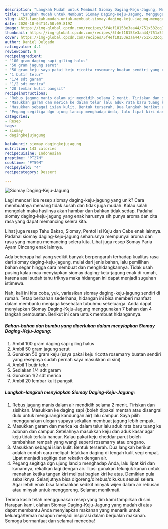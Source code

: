 ```yaml
---
description: "Langkah Mudah untuk Membuat Siomay Daging-Keju-Jagung, Menggugah Selera"
title: "Langkah Mudah untuk Membuat Siomay Daging-Keju-Jagung, Menggugah Selera"
slug: 4621-langkah-mudah-untuk-membuat-siomay-daging-keju-jagung-menggugah-selera
date: 2020-10-04T14:50:09.819Z
image: https://img-global.cpcdn.com/recipes/5f4ef18153e3aa44/751x532cq70/siomay-daging-keju-jagung-foto-resep-utama.jpg
thumbnail: https://img-global.cpcdn.com/recipes/5f4ef18153e3aa44/751x532cq70/siomay-daging-keju-jagung-foto-resep-utama.jpg
cover: https://img-global.cpcdn.com/recipes/5f4ef18153e3aa44/751x532cq70/siomay-daging-keju-jagung-foto-resep-utama.jpg
author: Daniel Delgado
ratingvalue: 4.1
reviewcount: 8
recipeingredient:
- "100 gram daging sapi giling halus"
- "50 gram jagung serut"
- "50 gram keju saya pakai keju ricotta rosemarry buatan sendiri yang resepnya sudah pernah saya masukkan di sini"
- "1 butir telur"
- "1/4 sdt garam"
- "1/2 sdt merica"
- "20 lembar kulit pangsit"
recipeinstructions:
- "Rebus jagung manis dalam air mendidih selama 2 menit. Tiriskan dan sisihkan. Masukkan ke daging sapi (boleh dipakai mentah atau disangrai dulu untuk mengurangi kandungan air) lalu campur. Saya pilih menggunakan ulegan supaya sekalian membuat jagung lebih empuk."
- "Masukkan garam dan merica ke dalam telur lalu aduk rata baru tuang ke adonan dan campur. Setelahnya masukkan keju dan aduk kasar agar keju tidak terlalu hancur. Kalau pakai keju cheddar parut boleh tambahkan rempah yang wangi seperti rosemarry atau oregano."
- "Masukkan sebagai isian kulit. Bentuk terserah. Dua langkah berikut adalah contoh cara melipat: letakkan daging di tengah kulit segi empat. Lipat menjadi segitiga dan rekatkn dengan air."
- "Pegang segitiga dgn ujung lancip menghadap Anda, lalu lipat kiri dan kanannya, rekatkan lagi dengan air. Tips: gunakan telunjuk kanan untuk menahan ketika tangan kiri melipat bagian kiri ke atas. Demikian pula sebaliknya. Selanjutnya bisa digoreng/direbus/dikukus sesuai selera. Agar lebih enak bisa tambahkan sedikit minyak wijen dalam air rebusan atau minyak untuk menggoreng. Selamat menikmati."
categories:
- Resep
tags:
- siomay
- dagingkejujagung

katakunci: siomay dagingkejujagung 
nutrition: 143 calories
recipecuisine: Indonesian
preptime: "PT27M"
cooktime: "PT59M"
recipeyield: "4"
recipecategory: Dessert

---
```



![Siomay Daging-Keju-Jagung](https://img-global.cpcdn.com/recipes/5f4ef18153e3aa44/751x532cq70/siomay-daging-keju-jagung-foto-resep-utama.jpg)

Lagi mencari ide resep siomay daging-keju-jagung yang unik? Cara membuatnya memang tidak susah dan tidak juga mudah. Kalau salah mengolah maka hasilnya akan hambar dan bahkan tidak sedap. Padahal siomay daging-keju-jagung yang enak harusnya sih punya aroma dan cita rasa yang dapat memancing selera kita.

Lihat juga resep Tahu Bakso, Siomay, Pentol Isi Keju dan Cabe enak lainnya. Padahal siomay daging-keju-jagung seharusnya mempunyai aroma dan rasa yang mampu memancing selera kita. Lihat juga resep Somay Paria Ayam Cincang enak lainnya.

Ada beberapa hal yang sedikit banyak berpengaruh terhadap kualitas rasa dari siomay daging-keju-jagung, mulai dari jenis bahan, lalu pemilihan bahan segar hingga cara membuat dan menghidangkannya. Tidak usah pusing kalau mau menyiapkan siomay daging-keju-jagung enak di rumah, karena asal sudah tahu triknya maka hidangan ini dapat menjadi suguhan istimewa.


Nah, kali ini kita coba, yuk, variasikan siomay daging-keju-jagung sendiri di rumah. Tetap berbahan sederhana, hidangan ini bisa memberi manfaat dalam membantu menjaga kesehatan tubuhmu sekeluarga. Anda dapat menyiapkan Siomay Daging-Keju-Jagung menggunakan 7 bahan dan 4 langkah pembuatan. Berikut ini cara untuk membuat hidangannya.

<!--inarticleads1-->

##### Bahan-bahan dan bumbu yang diperlukan dalam menyiapkan Siomay Daging-Keju-Jagung:

1. Ambil 100 gram daging sapi giling halus
1. Ambil 50 gram jagung serut
1. Gunakan 50 gram keju (saya pakai keju ricotta rosemarry buatan sendiri yang resepnya sudah pernah saya masukkan di sini)
1. Ambil 1 butir telur
1. Sediakan 1/4 sdt garam
1. Gunakan 1/2 sdt merica
1. Ambil 20 lembar kulit pangsit




<!--inarticleads2-->

##### Langkah-langkah menyiapkan Siomay Daging-Keju-Jagung:

1. Rebus jagung manis dalam air mendidih selama 2 menit. Tiriskan dan sisihkan. Masukkan ke daging sapi (boleh dipakai mentah atau disangrai dulu untuk mengurangi kandungan air) lalu campur. Saya pilih menggunakan ulegan supaya sekalian membuat jagung lebih empuk.
1. Masukkan garam dan merica ke dalam telur lalu aduk rata baru tuang ke adonan dan campur. Setelahnya masukkan keju dan aduk kasar agar keju tidak terlalu hancur. Kalau pakai keju cheddar parut boleh tambahkan rempah yang wangi seperti rosemarry atau oregano.
1. Masukkan sebagai isian kulit. Bentuk terserah. Dua langkah berikut adalah contoh cara melipat: letakkan daging di tengah kulit segi empat. Lipat menjadi segitiga dan rekatkn dengan air.
1. Pegang segitiga dgn ujung lancip menghadap Anda, lalu lipat kiri dan kanannya, rekatkan lagi dengan air. Tips: gunakan telunjuk kanan untuk menahan ketika tangan kiri melipat bagian kiri ke atas. Demikian pula sebaliknya. Selanjutnya bisa digoreng/direbus/dikukus sesuai selera. Agar lebih enak bisa tambahkan sedikit minyak wijen dalam air rebusan atau minyak untuk menggoreng. Selamat menikmati.




Terima kasih telah menggunakan resep yang tim kami tampilkan di sini. Harapan kami, olahan Siomay Daging-Keju-Jagung yang mudah di atas dapat membantu Anda menyiapkan makanan yang menarik untuk keluarga/teman maupun menjadi inspirasi dalam berjualan makanan. Semoga bermanfaat dan selamat mencoba!
